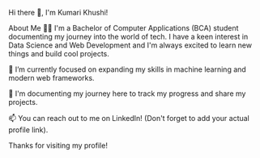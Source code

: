 Hi there 👋, I'm Kumari Khushi!

About Me 👩‍💻
I'm a Bachelor of Computer Applications (BCA) student documenting my journey into the world of tech. I have a keen interest in Data Science and Web Development and I'm always excited to learn new things and build cool projects.

🌱 I’m currently focused on expanding my skills in machine learning and modern web frameworks.

🚀 I'm documenting my journey here to track my progress and share my projects.

📫 You can reach out to me on LinkedIn! (Don't forget to add your actual profile link).

Thanks for visiting my profile!
